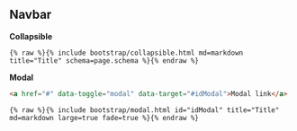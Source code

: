 ---
---
## Navbar

**Collapsible**

```liquid
{% raw %}{% include bootstrap/collapsible.html md=markdown title="Title" schema=page.schema %}{% endraw %}
```

**Modal**

```html
<a href="#" data-toggle="modal" data-target="#idModal">Modal link</a>
```

```liquid
{% raw %}{% include bootstrap/modal.html id="idModal" title="Title" md=markdown large=true fade=true %}{% endraw %}
```